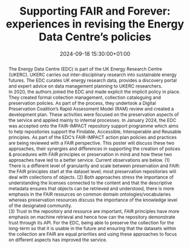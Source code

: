 ---
abstract: "The Energy Data Centre (EDC) is part of the UK Energy Research Centre (UKERC).
  UKERC carries out inter-disciplinary research into sustainable energy futures. The
  EDC curates UK energy research data, provides a discovery portal and expert advice
  on data management planning to UKERC researchers.  \nIn 2020, the authors joined
  the EDC and made explicit the implicit policy in place. They created formal collection
  management, collection cataloguing and preservation policies.  As part of the process,
  they undertook a Digital Preservation Coalition’s Rapid Assessment Model (RAM) review
  and created a development plan.  These activities were focused on the preservation
  aspects of the service and applied mainly to internal processes. \nIn January 2024,
  the EDC was accepted onto the FAIR-IMPACT repository support programme which aims
  to help repositories support the Findable, Accessible, Interoperable and Reusable
  principles.  As part of the EDC’s FAIR-IMPACT action plan policies and practices
  are being reviewed with a FAIR perspective. \nThis poster will discuss these two
  approaches, their synergies and differences in supporting the creation of polices
  & procedures with FAIR principles or preservation in mind and how these two approaches
  have led to a better service. Current observations are below. \n(1) There is a different
  level of granularity and scale between preservation and FAIR: the FAIR principles
  start at the dataset level; most preservation repositories will deal with collections
  of objects. \n(2) Both approaches stress the importance of understanding the licenses
  connected to the content and that the descriptive metadata ensures that objects
  can be retrieved and understood, there is more emphasis in the FAIR resources on
  common domain ontologies/vocabularies whereas preservation resources discuss the
  importance of the knowledge level of the designated community.  \n(3) Trust in the
  repository and resource are important, FAIR principles have more emphasis on machine
  retrieval and hence how can the repository demonstrate trust through its API. \nFor
  the EDC, being able to preserve the collection for the long-term so that it is usable
  in the future and ensuring that the datasets within the collection are FAIR are
  equal priorities and using these approaches to focus on different aspects has improved
  the service."
creators:
- Catherine Jones
date: 2024-09-18 15:30:00+01:00
document_url: https://drive.google.com/file/d/1QxQjeua7QvRXsCUDmZCJOr5aKCHC_3wH/view?usp=drive_link
grand_parent: iPRES
institutions: []
keywords:
- standards and models
- from document to data
landing_page_url: https://zenodo.org/records/13362273
language: eng
layout: publication
license: Creative Commons Attribution 4.0 (CC-BY-4.0)
notes_url: ''
parent: iPRES 2024
publication_type: poster
size: null
slides_url: ''
source_name: iPRES
stream_url: ''
title: 'Supporting FAIR and Forever: experiences in revising the Energy Data Centre’s
  policies'
year: 2024
---